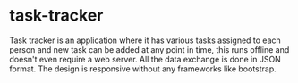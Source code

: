 # task-tracker
Task tracker is an application where it has various tasks assigned to each person and new task can be added at any point in time, this runs offline and doesn't even require a web server. All the data exchange is done in JSON format. The design is responsive without any frameworks like bootstrap.
